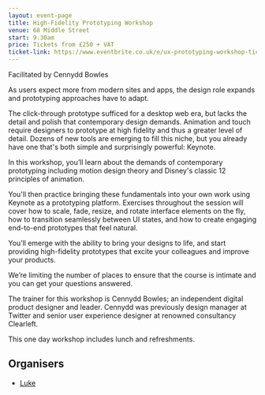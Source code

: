 ```yaml
---
layout: event-page  
title: High-Fidelity Prototyping Workshop
venue: 68 Middle Street
start: 9.30am
price: Tickets from £250 + VAT
ticket-link: https://www.eventbrite.co.uk/e/ux-prototyping-workshop-tickets-24342542199
---
```


Facilitated by Cennydd Bowles

As users expect more from modern sites and apps, the design role expands and prototyping approaches have to adapt. 

The click-through prototype sufficed for a desktop web era, but lacks the detail and polish that contemporary design demands. Animation and touch require designers to prototype at high fidelity and thus a greater level of detail.
Dozens of new tools are emerging to fill this niche, but you already have one that's both simple and surprisingly powerful: Keynote.

In this workshop, you’ll learn about the demands of contemporary prototyping including motion design theory and Disney's classic 12 principles of animation.

You'll then practice bringing these fundamentals into your own work using Keynote as a prototyping platform. Exercises throughout the session will cover how to scale, fade, resize, and rotate interface elements on the fly, how to transition seamlessly between UI states, and how to create engaging end-to-end prototypes that feel natural.

You’ll emerge with the ability to bring your designs to life, and start providing high-fidelity prototypes that excite your colleagues and improve your products.

We’re limiting the number of places to ensure that the course is intimate and you can get your questions answered.

The trainer for this workshop is Cennydd Bowles; an independent digital product designer and leader. Cennydd was previously design manager at Twitter and senior user experience designer at renowned consultancy Clearleft.

This one day workshop includes lunch and refreshments.

## Organisers

- <a href="http://uxbrighton.org.uk/about/#luke">Luke</a>
